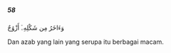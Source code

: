 ##### 58

<span class="ayah">وَءَاخَرُ مِن شَكْلِهِۦٓ أَزْوَٰجٌ</span>

<span class="ayah_translation">Dan azab yang lain yang serupa itu berbagai macam.</span>
